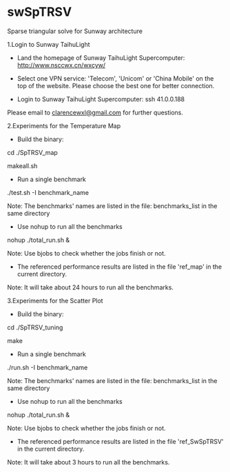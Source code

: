 # swSpTRSV
Sparse triangular solve for Sunway architecture

1.Login to Sunway TaihuLight

- Land the homepage of Sunway TaihuLight Supercomputer: http://www.nsccwx.cn/wxcyw/

- Select one VPN service: 'Telecom', 'Unicom' or 'China Mobile' on the top of the website. Please choose the best one for better connection.

- Login to Sunway TaihuLight Supercomputer: ssh 41.0.0.188

Please email to clarencewxl@gmail.com for further questions.

2.Experiments for the Temperature Map

- Build the binary:

cd ./SpTRSV_map

makeall.sh

- Run a single benchmark

./test.sh -I benchmark_name

Note: The benchmarks' names are listed in the file: benchmarks\_list in the same directory

- Use nohup to run all the benchmarks

nohup ./total_run.sh &

Note: Use bjobs to check whether the jobs finish or not.

- The referenced performance results are listed in the file 'ref_map' in the current directory.

Note: It will take about 24 hours to run all the benchmarks.

3.Experiments for the Scatter Plot

- Build the binary:

cd ./SpTRSV_tuning

make

- Run a single benchmark

./run.sh -I benchmark_name

Note: The benchmarks' names are listed in the file: benchmarks\_list in the same directory

- Use nohup to run all the benchmarks

nohup ./total_run.sh &

Note: Use bjobs to check whether the jobs finish or not.

- The referenced performance results are listed in the file 'ref_SwSpTRSV' in the current directory.

Note: It will take about 3 hours to run all the benchmarks.

